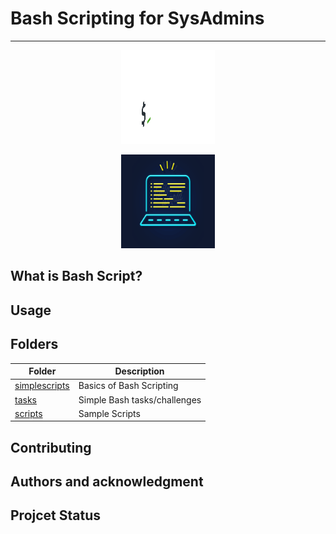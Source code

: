 # Bash Scripting for SysAdmins
---
<p align="center">
  <img width="150" height="150" src="img/bash.png">
</p>

<p align="center">
  <img width="150" height="150" src="img/hello_world.gif">
</p>

## What is Bash Script?

## Usage
 
## Folders

| Folder  | Description |
| ------------- | ------------- |
| [simplescripts](simplescripts)  | Basics of Bash Scripting  |
| [tasks](tasks)  | Simple Bash tasks/challenges |
| [scripts](scripts) | Sample Scripts |

## Contributing

## Authors and acknowledgment

## Projcet Status
